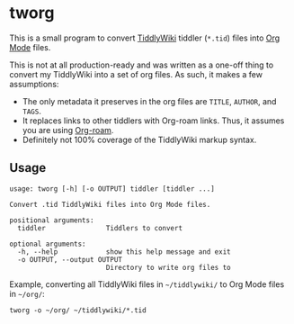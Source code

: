 # tworg

This is a small program to convert [TiddlyWiki](https://tiddlywiki.com/) tiddler (`*.tid`) files into [Org Mode](https://orgmode.org/) files.

This is not at all production-ready and was written as a one-off thing to convert my TiddlyWiki into a set of org files. As such, it makes a few assumptions:

- The only metadata it preserves in the org files are `TITLE`, `AUTHOR`, and `TAGS`.
- It replaces links to other tiddlers with Org-roam links. Thus, it assumes you are using [Org-roam](https://www.orgroam.com/).
- Definitely not 100% coverage of the TiddlyWiki markup syntax.

## Usage

``` shell
usage: tworg [-h] [-o OUTPUT] tiddler [tiddler ...]

Convert .tid TiddlyWiki files into Org Mode files.

positional arguments:
  tiddler               Tiddlers to convert

optional arguments:
  -h, --help            show this help message and exit
  -o OUTPUT, --output OUTPUT
                        Directory to write org files to
```

Example, converting all TiddlyWiki files in `~/tiddlywiki/` to Org Mode files in `~/org/`:

``` shell
tworg -o ~/org/ ~/tiddlywiki/*.tid
```

